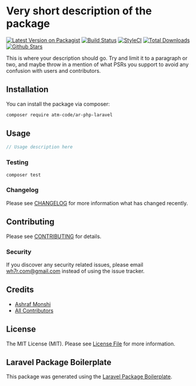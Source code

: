 # Very short description of the package

[![Latest Version on Packagist](https://img.shields.io/packagist/v/atm-code/ar-php-laravel)](https://packagist.org/packages/atm-code/ar-php-laravel)
[![Build Status](https://img.shields.io/travis/com/atm-code/ar-php-laravel)](https://travis-ci.com/atm-code/ar-php-laravel)
[![StyleCI](https://github.styleci.io/repos/354853609/shield?branch=main)](https://github.styleci.io/repos/354853609?branch=main)
[![Total Downloads](https://img.shields.io/packagist/dt/atm-code/ar-php-laravel)](https://packagist.org/packages/atm-code/ar-php-laravel)
[![Github Stars](https://img.shields.io/github/stars/atm-code/ar-php-laravel)](https://github.com/atm-code/ar-php-laravel)

This is where your description should go. Try and limit it to a paragraph or two, and maybe throw in a mention of what PSRs you support to avoid any confusion with users and contributors.

## Installation

You can install the package via composer:

```bash
composer require atm-code/ar-php-laravel
```

## Usage

``` php
// Usage description here
```

### Testing

``` bash
composer test
```

### Changelog

Please see [CHANGELOG](CHANGELOG.md) for more information what has changed recently.

## Contributing

Please see [CONTRIBUTING](CONTRIBUTING.md) for details.

### Security

If you discover any security related issues, please email wh7r.com@gmail.com instead of using the issue tracker.

## Credits

- [Ashraf Monshi](https://github.com/atm-code)
- [All Contributors](../../contributors)

## License

The MIT License (MIT). Please see [License File](LICENSE.md) for more information.

## Laravel Package Boilerplate

This package was generated using the [Laravel Package Boilerplate](https://laravelpackageboilerplate.com).
